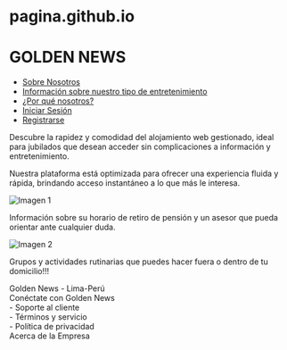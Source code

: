 # pagina.github.io
<!DOCTYPE html>
<html lang="en">
<head>
    <meta charset="UTF-8">
    <meta http-equiv="X-UA-Compatible" content="IE=edge">
    <meta name="viewport" content="width=device-width, initial-scale=1.0">
    <title>Golden News</title>
    <link rel="stylesheet" href="../CSS/estilo.css">
</head>

<div class="top-bar">
    <h1>GOLDEN NEWS</h1>
    <nav>
        <ul>
            <li><a href="#">Sobre Nosotros</a></li>
            <li><a href="#">Información sobre nuestro tipo de entretenimiento</a></li>
            <li><a href="#">¿Por qué nosotros?</a></li>
            <li><a href="../html/Inicio_sesion.html">Iniciar Sesión</a></li>
            <li><a href="../html/Registro.html">Registrarse</a></li>
        </ul>
    </nav>
</div>

<section class="main-banner">
    <p>Descubre la rapidez y comodidad del alojamiento web gestionado, ideal para jubilados que desean acceder sin complicaciones a información y entretenimiento.</p>
</section>

<div class="main-content">
    <section class="section">
        <p>Nuestra plataforma está optimizada para ofrecer una experiencia fluida y rápida, brindando acceso instantáneo a lo que más le interesa.</p>
    </section>
    <section class="section">
        <img src="../img/Abuelitos jugando1.jpg" alt="Imagen 1">
        <p>Información sobre su horario de retiro de pensión y un asesor que pueda orientar ante cualquier duda.</p>
    </section>
    <section class="section">
        <img src="../img/abuelitos tegiendo.jpg" alt="Imagen 2">
        <p>Grupos y actividades rutinarias que puedes hacer fuera o dentro de tu domicilio!!!</p>
    </section>
</div>

<footer class="footer">
    <div>Golden News - Lima-Perú</div>
    <div>
        Conéctate con Golden News<br>
        - Soporte al cliente<br>
        - Términos y servicio<br>
        - Política de privacidad
    </div>
    <div>Acerca de la Empresa</div>
</footer>
</body>
</html>
